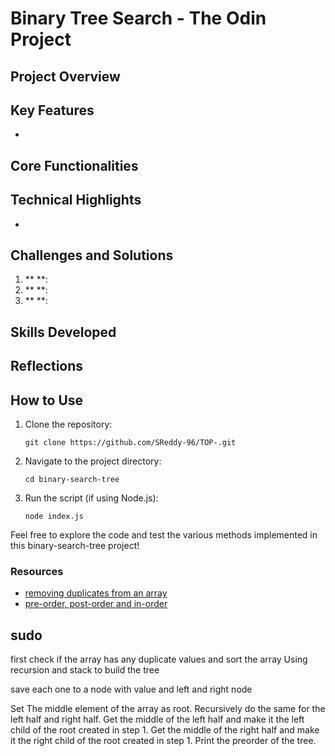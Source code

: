 # Binary Tree Search - The Odin Project

## Project Overview

## Key Features

-

## Core Functionalities

## Technical Highlights

-

## Challenges and Solutions

1. \*\* \*\*:
2. \*\* \*\*:
3. \*\* \*\*:

## Skills Developed

## Reflections

## How to Use

1. Clone the repository:

   ```
   git clone https://github.com/SReddy-96/TOP-.git
   ```

2. Navigate to the project directory:

   ```
   cd binary-search-tree
   ```

3. Run the script (if using Node.js):
   ```
   node index.js
   ```

Feel free to explore the code and test the various methods implemented in this binary-search-tree project!

### Resources

- <a href="https://builtin.com/software-engineering-perspectives/remove-duplicates-from-array-javascript">removing duplicates from an array</a>
- <a href="https://medium.com/@dondeveloper/algorithms-with-javascript-traversing-a-binary-search-tree-476e7dae9d88">pre-order, post-order and in-order</a>

## sudo

first check if the array has any duplicate values
and sort the array
Using recursion and stack to build the tree

save each one to a node with value and left and right node

Set The middle element of the array as root.
Recursively do the same for the left half and right half.
Get the middle of the left half and make it the left child of the root created in step 1.
Get the middle of the right half and make it the right child of the root created in step 1.
Print the preorder of the tree.
